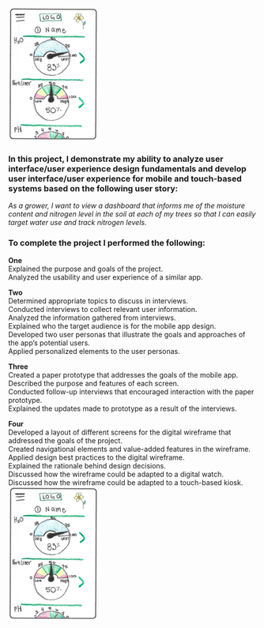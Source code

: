 <img src="https://github.com/paul4oliver/UI-UX-Design-1/blob/main/Assets/PP1.png">

<h3>In this project, I demonstrate my ability to analyze user interface/user experience design fundamentals
and develop user interface/user experience for mobile and touch-based systems based on the following user story:</h3>

<i>As a grower, I want to view a dashboard that informs me of the moisture content and nitrogen level in the soil at each of my trees so that I can easily target water use and track nitrogen levels.</i>

<h3>To complete the project I performed the following:</h3>

<b>One</b><br>
Explained the purpose and goals of the project.<br>
Analyzed the usability and user experience of a similar app.<br>

<b>Two</b><br>
Determined appropriate topics to discuss in interviews.<br>
Conducted interviews to collect relevant user information.<br>
Analyzed the information gathered from interviews.<br>
Explained who the target audience is for the mobile app design.<br>
Developed two user personas that illustrate the goals and approaches of the app’s potential users.<br>
Applied personalized elements to the user personas.<br>

<b>Three</b><br>
Created a paper prototype that addresses the goals of the mobile app.<br>
Described the purpose and features of each screen.<br>
Conducted follow-up interviews that encouraged interaction with the paper prototype.<br>
Explained the updates made to prototype as a result of the interviews.<br>

<b>Four</b><br>
Developed a layout of different screens for the digital wireframe that addressed the goals of the project.<br>
Created navigational elements and value-added features in the wireframe.<br>
Applied design best practices to the digital wireframe.<br>
Explained the rationale behind design decisions.<br>
Discussed how the wireframe could be adapted to a digital watch.<br>
Discussed how the wireframe could be adapted to a touch-based kiosk.<br>
<img src="https://github.com/paul4oliver/UI-UX-Design-1/blob/main/Assets/PP1.png">
